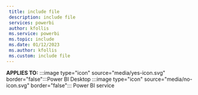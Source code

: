 ```yaml
---
 title: include file
 description: include file
 services: powerbi
 author: kfollis
 ms.service: powerbi
 ms.topic: include
 ms.date: 01/12/2023
 ms.author: kfollis
 ms.custom: include file
---
```


**APPLIES TO:** :::image type="icon" source="media/yes-icon.svg" border="false":::Power&nbsp;BI&nbsp;Desktop :::image type="icon" source="media/no-icon.svg" border="false":::&nbsp;Power&nbsp;BI&nbsp;service